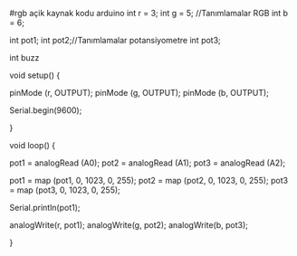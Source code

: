 #rgb açik kaynak kodu arduino
int r = 3;
int g = 5; //Tanımlamalar RGB
int b = 6;

int pot1;
int pot2;//Tanımlamalar potansiyometre
int pot3;

int buzz

void setup() {

  pinMode (r, OUTPUT);
  pinMode (g, OUTPUT);
  pinMode (b, OUTPUT);   

  Serial.begin(9600);

}

void loop() {

  pot1 = analogRead (A0);
  pot2 = analogRead (A1);
  pot3 = analogRead (A2);


  pot1 = map (pot1, 0, 1023, 0, 255);
  pot2 = map (pot2, 0, 1023, 0, 255);
  pot3 = map (pot3, 0, 1023, 0, 255);

  Serial.println(pot1);

  analogWrite(r, pot1);
  analogWrite(g, pot2);
  analogWrite(b, pot3);




}
